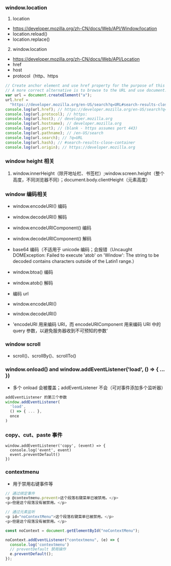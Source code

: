 ### window.location
1. location
- https://developer.mozilla.org/zh-CN/docs/Web/API/Window/location
- location.reload()
- location.replace()

2. window.location
- https://developer.mozilla.org/zh-CN/docs/Web/API/Location
- href
- host
- protocol（http、https

```JavaScript
// Create anchor element and use href property for the purpose of this example
// A more correct alternative is to browse to the URL and use document.location or window.location
var url = document.createElement("a");
url.href =
  "https://developer.mozilla.org/en-US/search?q=URL#search-results-close-container";
console.log(url.href); // https://developer.mozilla.org/en-US/search?q=URL#search-results-close-container
console.log(url.protocol); // https:
console.log(url.host); // developer.mozilla.org
console.log(url.hostname); // developer.mozilla.org
console.log(url.port); // (blank - https assumes port 443)
console.log(url.pathname); // /en-US/search
console.log(url.search); // ?q=URL
console.log(url.hash); // #search-results-close-container
console.log(url.origin); // https://developer.mozilla.org
```

### window height 相关
1. window.innerHeight（除开地址栏、书签栏）;window.screen.height（整个高度，不同浏览器不同）；document.body.clientHeight（元素高度）

### window 编码相关
- window.encodeURI() 编码
- window.decodeURI() 解码
- window.encodeURIComponent() 编码
- window.decodeURIComponent() 解码

- base64 编码（不适用于 unicode 编码；会报错（Uncaught DOMException: Failed to execute 'atob' on 'Window': The string to be decoded contains characters outside of the Latin1 range.）
- window.btoa() 编码
- window.atob() 解码

- 编码 url
- window.encodeURI()
- window.decodeURI()

- 'encodeURI 用来编码 URI，而 encodeURIComponent 用来编码 URI 中的 query 参数，以避免服务器收到不可预知的参数'

### window scroll
- scroll()、scrollBy()、scrollTo()

### window.onload() and window.addEventListener('load', () => { ... })
- 多个 onload 会被覆盖；addEventListener 不会（可对事件添加多个监听器）

```JavaScript
addEventListener 的第三个参数
window.addEventListener(
  'load',
  () => { ... },
  once
)
```

### copy、cut、paste 事件
```
window.addEventListener('copy', (event) => {
  console.log('event', event)
  event.preventDefault()
})
```

### contextmenu
- 用于禁用右键事件等

```JavaScript
// 通过绑定事件
<p @contextmenu.prevent>这个段落右键菜单已被禁用。</p>
<p>但是这个段落没有被禁用。</p>

// 通过元素监听
<p id="noContextMenu">这个段落右键菜单已被禁用。</p>
<p>但是这个段落没有被禁用。</p>

const noContext = document.getElementById("noContextMenu");

noContext.addEventListener("contextmenu", (e) => {
  console.log('contextmenu')
  // preventDefault 禁用操作
  e.preventDefault();
});
```


